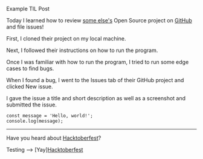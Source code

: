 Example TIL Post


Today I learned how to review [some else's](https://github.com/kliu57/go-go-web) Open Source project on [GitHub](https://github.com/) and file issues!


First, I cloned their project on my local machine.

Next, I followed their instructions on how to run the program.

Once I was familiar with how to run the program, I tried to run some edge cases to find bugs.

When I found a bug, I went to the Issues tab of their GitHub project and clicked New issue.

I gave the issue a title and short description as well as a screenshot and submitted the issue.

```showLineNumber
const message = 'Hello, world!';
console.log(message);
```

---
Have you heard about [Hacktoberfest](https://hacktoberfest.com/)?

Testing --> [Yay][Hacktoberfest](https://hacktoberfest.com/)
